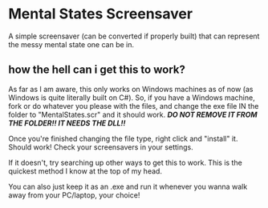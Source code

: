 # Mental States Screensaver

A simple screensaver (can be converted if properly built) that can represent the messy mental state one can be in.

## how the hell can i get this to work?

As far as I am aware, this only works on Windows machines as of now (as Windows is quite literally built on C#). So, if you have a Windows machine, fork or do whatever you please with the files, and change the exe file IN the folder to "MentalStates.scr" and it should work. ***DO NOT REMOVE IT FROM THE FOLDER!! IT NEEDS THE DLL!!***

Once you're finished changing the file type, right click and "install" it. Should work! Check your screensavers in your settings.

If it doesn't, try searching up other ways to get this to work. This is the quickest method I know at the top of my head.

You can also just keep it as an .exe and run it whenever you wanna walk away from your PC/laptop, your choice!
